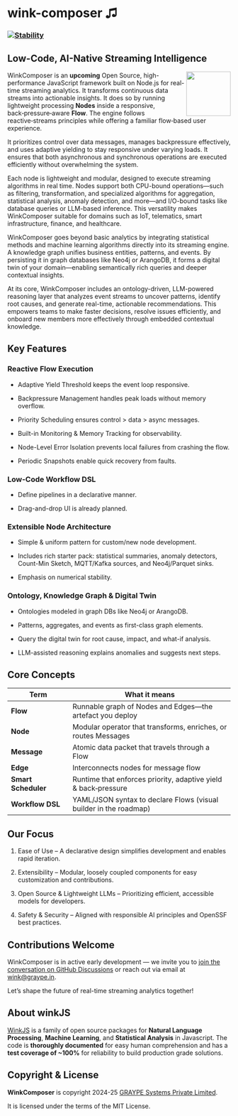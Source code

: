 # wink-composer ♫

### [![Stability](https://img.shields.io/badge/stability-1--experimental-orange.svg)](https://nodejs.org/api/documentation.html#documentation_stability_index)

## Low-Code, AI-Native Streaming Intelligence

[<img align="right" src="https://decisively.github.io/wink-logos/logo-title.png" width="100px" >](http://winkjs.org/)

WinkComposer is an **upcoming** Open Source, high-performance JavaScript framework built on Node.js for real-time streaming analytics. It transforms continuous data streams into actionable insights. It does so by running lightweight processing **Nodes** inside a responsive, back‑pressure‑aware **Flow**.  The engine follows reactive‑streams principles while offering a familiar flow‑based user experience.

It prioritizes control over data messages, manages backpressure effectively, and uses adaptive yielding to stay responsive under varying loads. It ensures that both asynchronous and synchronous operations are executed efficiently without overwhelming the system.

Each node is lightweight and modular, designed to execute streaming algorithms in real time. Nodes support both CPU-bound operations—such as filtering, transformation, and specialized algorithms for aggregation, statistical analysis, anomaly detection, and more—and I/O-bound tasks like database queries or LLM-based inference. This versatility makes WinkComposer suitable for domains such as IoT, telematics, smart infrastructure, finance, and healthcare.

WinkComposer goes beyond basic analytics by integrating statistical methods and machine learning algorithms directly into its streaming engine. A knowledge graph unifies business entities, patterns, and events. By persisting it in graph databases like Neo4j or ArangoDB, it forms a digital twin of your domain—enabling semantically rich queries and deeper contextual insights.

At its core, WinkComposer includes an ontology-driven, LLM-powered reasoning layer that analyzes event streams to uncover patterns, identify root causes, and generate real-time, actionable recommendations. This empowers teams to make faster decisions, resolve issues efficiently, and onboard new members more effectively through embedded contextual knowledge.

## Key Features

### Reactive Flow Execution
- Adaptive Yield Threshold keeps the event loop responsive.

- Backpressure Management handles peak loads without memory overflow.

- Priority Scheduling ensures control > data > async messages.

- Built-in Monitoring & Memory Tracking for observability.

- Node-Level Error Isolation prevents local failures from crashing the flow.

- Periodic Snapshots enable quick recovery from faults.

### Low-Code Workflow DSL
- Define pipelines in a declarative manner.

- Drag-and-drop UI is already planned.

### Extensible Node Architecture
- Simple & uniform pattern for custom/new node development.

- Includes rich starter pack: statistical summaries, anomaly detectors, Count-Min Sketch, MQTT/Kafka sources, and Neo4j/Parquet sinks.

- Emphasis on numerical stability.

### Ontology, Knowledge Graph & Digital Twin
- Ontologies modeled in graph DBs like Neo4j or ArangoDB.

- Patterns, aggregates, and events as first-class graph elements.

- Query the digital twin for root cause, impact, and what-if analysis.

- LLM-assisted reasoning explains anomalies and suggests next steps.

## Core Concepts
| Term                | What it means                             |
| ------------------- | ----------------------------------------- |
| **Flow**            | Runnable graph of Nodes and Edges—the artefact you deploy         |
| **Node**            | Modular operator that transforms, enriches, or routes Messages    |
| **Message**         | Atomic data packet that travels through a Flow                    |
| **Edge**            | Interconnects nodes for message flow                 |
| **Smart Scheduler** | Runtime that enforces priority, adaptive yield & back‑pressure    |
| **Workflow DSL**    | YAML/JSON syntax to declare Flows (visual builder in the roadmap) |

## Our Focus

1. Ease of Use – A declarative design simplifies development and enables rapid iteration.

1. Extensibility – Modular, loosely coupled components for easy customization and contributions.

1. Open Source & Lightweight LLMs – Prioritizing efficient, accessible models for developers.

1. Safety & Security – Aligned with responsible AI principles and OpenSSF best practices.


## Contributions Welcome

WinkComposer is in active early development — we invite you to [join the conversation on GitHub Discussions](https://github.com/winkjs/wink-composer/discussions) or reach out via email at wink@graype.in.

Let’s shape the future of real-time streaming analytics together!


## About winkJS
[WinkJS](https://github.com/winkjs) is a family of open source packages for **Natural Language Processing**, **Machine Learning**, and **Statistical Analysis** in Javascript. The code is **thoroughly documented** for easy human comprehension and has a **test coverage of ~100%** for reliability to build production grade solutions.

## Copyright & License

**WinkComposer** is copyright 2024-25 [GRAYPE Systems Private Limited](https://graype.in/).

It is licensed under the terms of the MIT License.
